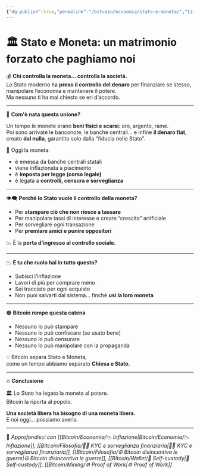 ```yaml
---
{"dg-publish":true,"permalink":"/bitcoin/economia/stato-e-moneta/","title":"🏛️ Stato e Moneta: un matrimonio forzato che paghiamo noi","tags":["Bitcoin","Stato","Moneta","Inflazione","Potere","Economia"]}
---
```



# 🏛️ Stato e Moneta: un matrimonio forzato che paghiamo noi

💰 **Chi controlla la moneta… controlla la società.**  
Lo Stato moderno ha **preso il controllo del denaro** per finanziare se stesso, manipolare l’economia e mantenere il potere.  
Ma nessuno ti ha mai chiesto se eri d’accordo.

---

🏦 **Com'è nata questa unione?**

Un tempo le monete erano **beni fisici e scarsi**: oro, argento, rame.  
Poi sono arrivate le banconote, le banche centrali… e infine **il denaro fiat**, creato **dal nulla**, garantito solo dalla “fiducia nello Stato”.

🎯 Oggi la moneta:
- è emessa da banche centrali statali  
- viene inflazionata a piacimento  
- è **imposta per legge (corso legale)**  
- è legata a **controlli, censura e sorveglianza**

---

👁️‍🗨️ **Perché lo Stato vuole il controllo della moneta?**

- Per **stampare ciò che non riesce a tassare**  
- Per manipolare tassi di interesse e creare “crescita” artificiale  
- Per sorvegliare ogni transazione  
- Per **premiare amici e punire oppositori**

📉 È la **porta d’ingresso al controllo sociale.**

---

📉 **E tu che ruolo hai in tutto questo?**

- Subisci l’inflazione  
- Lavori di più per comprare meno  
- Sei tracciato per ogni acquisto  
- Non puoi salvarti dal sistema… finché **usi la loro moneta**

---

🟠 **Bitcoin rompe questa catena**

- Nessuno lo può stampare  
- Nessuno lo può confiscare (se usato bene)  
- Nessuno lo può censurare  
- Nessuno lo può manipolare con la propaganda

💡 Bitcoin separa Stato e Moneta,  
come un tempo abbiamo separato **Chiesa e Stato.**

---

🔥 **Conclusione**

🏛️ Lo Stato ha legato la moneta al potere.  
Bitcoin la riporta al popolo.

**Una società libera ha bisogno di una moneta libera.**  
E noi oggi… possiamo averla.

---

🔗 _Approfondisci con [[Bitcoin/Economia/📉 Inflazione\|Bitcoin/Economia/📉 Inflazione]], [[Bitcoin/Filosofia/🕵️‍♂️  KYC e sorveglianza finanziaria\|🕵️‍♂️  KYC e sorveglianza finanziaria]], [[Bitcoin/Filosofia/☮️ Bitcoin disincentiva le guerre\|☮️ Bitcoin disincentiva le guerre]], [[Bitcoin/Wallet/🔐 Self-custody\|🔐 Self-custody]], [[Bitcoin/Mining/⚙️  Proof of Work\|⚙️  Proof of Work]]_